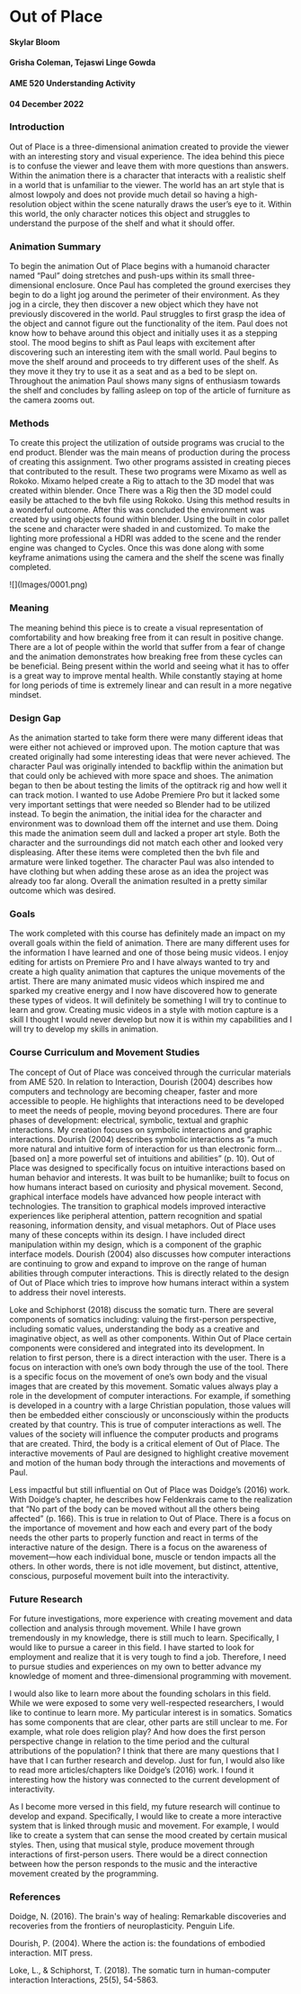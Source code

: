 # Out of Place
<h4>Skylar Bloom</h4>
<h4>Grisha Coleman, Tejaswi Linge Gowda</h4>
<h4>AME 520 Understanding Activity</h4>
<h4>04 December 2022</h4>
<h3>Introduction</h3>
        	  <p>Out of Place is a three-dimensional animation created to provide the viewer with an interesting story and visual experience. The idea behind this piece is to confuse the viewer and leave them with more questions than answers. Within the animation there is a character that interacts with a realistic shelf in a world that is unfamiliar to the viewer. The world has an art style that is almost lowpoly and does not provide much detail so having a high-resolution object within the scene naturally draws the user’s eye to it. Within this world, the only character notices this object and struggles to understand the purpose of the shelf and what it should offer.</p>
            
<h3>Animation Summary</h3>
        	<p>To begin the animation Out of Place begins with a humanoid character named “Paul” doing stretches and push-ups within its small three-dimensional enclosure. Once Paul has completed the ground exercises they begin to do a light jog around the perimeter of their environment. As they jog in a circle, they then discover a new object which they have not previously discovered in the world. Paul struggles to first grasp the idea of the object and cannot figure out the functionality of the item. Paul does not know how to behave around this object and initially uses it as a stepping stool. The mood begins to shift as Paul leaps with excitement after discovering such an interesting item with the small world. Paul begins to move the shelf around and proceeds to try different uses of the shelf. As they move it they try to use it as a seat and as a bed to be slept on. Throughout the animation Paul shows many signs of enthusiasm towards the shelf and concludes by falling asleep on top of the article of furniture as the camera zooms out.</p>
<h3>Methods</h3>    
<p>To create this project the utilization of outside programs was crucial to the end product. Blender was the main means of production during the process of creating this assignment. Two other programs assisted in creating pieces that contributed to the result. These two programs were Mixamo as well as Rokoko. Mixamo helped create a Rig to attach to the 3D model that was created within blender. Once There was a Rig then the 3D model could easily be attached to the bvh file using Rokoko. Using this method results in a wonderful outcome. After this was concluded the environment was created by using objects found within blender. Using the built in color pallet the scene and character were shaded in and customized. To make the lighting more professional a HDRI was added to the scene and the render engine was changed to Cycles. Once this was done along with some keyframe animations using the camera and the shelf the scene was finally completed.</p>
![](Images/0001.png)
<h3>Meaning</h3>
        	<p>The meaning behind this piece is to create a visual representation of comfortability and how breaking free from it can result in positive change. There are a lot of people within the world that suffer from a fear of change and the animation demonstrates how breaking free from these cycles can be beneficial. Being present within the world and seeing what it has to offer is a great way to improve mental health. While constantly staying at home for long periods of time is extremely linear and can result in a more negative mindset.</p>
<h3>Design Gap</h3>
        	<p>As the animation started to take form there were many different ideas that were either not achieved or improved upon. The motion capture that was created originally had some interesting ideas that were never achieved. The character Paul was originally intended to backflip within the animation but that could only be achieved with more space and shoes. The animation began to then be about testing the limits of the optitrack rig and how well it can track motion. I wanted to use Adobe Premiere Pro but it lacked some very important settings that were needed so Blender had to be utilized instead. To begin the animation, the initial idea for the character and environment was to download them off the internet and use them. Doing this made the animation seem dull and lacked a proper art style. Both the character and the surroundings did not match each other and looked very displeasing. After these items were completed then the bvh file and armature were linked together. The character Paul was also intended to have clothing but when adding these arose as an idea the project was already too far along. Overall the animation resulted in a pretty similar outcome which was desired.</p> 
<h3>Goals</h3>
        	<p>The work completed with this course has definitely made an impact on my overall goals within the field of animation. There are many different uses for the information I have learned and one of those being music videos. I enjoy editing for artists on Premiere Pro and I have always wanted to try and create a high quality animation that captures the unique movements of the artist. There are many animated music videos which inspired me and sparked my creative energy and I now have discovered how to generate these types of videos. It will definitely be something I will try to continue to learn and grow. Creating music videos in a style with motion capture is a skill I thought I would never develop but now it is within my capabilities and I will try to develop my skills in animation.</p> 
<h3>Course Curriculum and Movement Studies</h3>
        	<p>The concept of Out of Place was conceived through the curricular materials from AME 520. In relation to Interaction, Dourish (2004) describes how computers and technology are becoming cheaper, faster and more accessible to people. He highlights that interactions need to be developed to meet the needs of people, moving beyond procedures. There are four phases of development: electrical, symbolic, textual and graphic interactions. My creation focuses on symbolic interactions and graphic interactions. Dourish (2004) describes symbolic interactions as “a much more natural and intuitive form of interaction for us than electronic form…[based on] a more powerful set of intuitions and abilities” (p. 10). Out of Place was designed to specifically focus on intuitive interactions based on human behavior and interests. It was built to be humanlike; built to focus on how humans interact based on curiosity and physical movement. Second, graphical interface models have advanced how people interact with technologies. The transition to graphical models improved interactive experiences like peripheral attention, pattern recognition and spatial reasoning, information density, and visual metaphors. Out of Place uses many of these concepts within its design. I have included direct manipulation within my design, which is a component of the graphic interface models. Dourish (2004) also discusses how computer interactions are continuing to grow and expand to improve on the range of human abilities through computer interactions. This is directly related to the design of Out of Place which tries to improve how humans interact within a system to address their novel interests.</p>
        	<p>Loke and Schiphorst (2018) discuss the somatic turn. There are several components of somatics including: valuing the first-person perspective, including somatic values, understanding the body as a creative and imaginative object, as well as other components. Within Out of Place certain components were considered and integrated into its development. In relation to first person, there is a direct interaction with the user. There is a focus on interaction with one’s own body through the use of the tool. There is a specific focus on the movement of one’s own body and the visual images that are created by this movement. Somatic values always play a role in the development of computer interactions. For example, if something is developed in a country with a large Christian population, those values will then be embedded either consciously or unconsciously within the products created by that country. This is true of computer interactions as well. The values of the society will influence the computer products and programs that are created. Third, the body is a critical element of Out of Place. The interactive movements of Paul are designed to highlight creative movement and motion of the human body through the interactions and movements of Paul.<p>
        	<p>Less impactful but still influential on Out of Place was Doidge’s (2016) work. With Doidge’s chapter, he describes how Feldenkrais came to the realization that “No part of the body can be moved without all the others being affected” (p. 166). This is true in relation to Out of Place. There is a focus on the importance of movement and how each and every part of the body needs the other parts to properly function and react in terms of the interactive nature of the design. There is a focus on the awareness of movement—how each individual bone, muscle or tendon impacts all the others. In other words, there is not idle movement, but distinct, attentive, conscious, purposeful movement built into the interactivity.</p>
<h3>Future Research</h3>
        	<p>For future investigations, more experience with creating movement and data collection and analysis through movement. While I have grown tremendously in my knowledge, there is still much to learn. Specifically, I would like to pursue a career in this field. I have started to look for employment and realize that it is very tough to find a job. Therefore, I need to pursue studies and experiences on my own to better advance my knowledge of moment and three-dimensional programming with movement.</p>
        	<p>I would also like to learn more about the founding scholars in this field. While we were exposed to some very well-respected researchers, I would like to continue to learn more. My particular interest is in somatics. Somatics has some components that are clear, other parts are still unclear to me. For example, what role does religion play? And how does the first person perspective change in relation to the time period and the cultural attributions of the population? I think that there are many questions that I have that I can further research and develop. Just for fun, I would also like to read more articles/chapters like Doidge’s (2016) work. I found it interesting how the history was connected to the current development of interactivity.</p>
        	<p>As I become more versed in this field, my future research will continue to develop and expand. Specifically, I would like to create a more interactive system that is linked through music and movement. For example, I would like to create a system that can sense the mood created by certain musical styles. Then, using that musical style, produce movement through interactions of first-person users. There would be a direct connection between how the person responds to the music and the interactive movement created by the programming.</p>
<h3>References</h3>
<p>Doidge, N. (2016). The brain's way of healing: Remarkable discoveries and recoveries from the frontiers of neuroplasticity. Penguin Life.<p>
<p>Dourish, P. (2004). Where the action is: the foundations of embodied interaction. MIT press.<p>
<p>Loke, L., & Schiphorst, T. (2018). The somatic turn in human-computer interaction Interactions, 25(5), 54-5863.<p>
